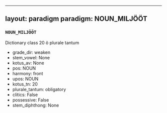 
---
layout: paradigm
paradigm: NOUN_MILJÖÖT
---
### ` NOUN_MILJÖÖT `

Dictionary class 20 ö plurale tantum
* grade_dir: weaken
* stem_vowel: None
* kotus_av: None
* pos: NOUN
* harmony: front
* upos: NOUN
* kotus_tn: 20
* plurale_tantum: obligatory
* clitics: False
* possessive: False
* stem_diphthong: None
